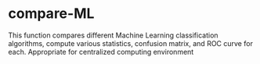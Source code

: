 # compare-ML
This function compares different Machine Learning classification algorithms, compute various statistics, confusion matrix, and ROC curve for each.
Appropriate for centralized computing environment
